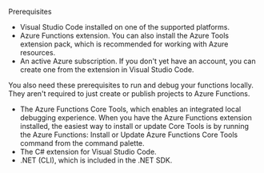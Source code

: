 Prerequisites
- Visual Studio Code installed on one of the supported platforms.
- Azure Functions extension. You can also install the Azure Tools extension pack, which is recommended for working with Azure resources.
- An active Azure subscription. If you don't yet have an account, you can create one from the extension in Visual Studio Code.

You also need these prerequisites to run and debug your functions locally. They aren't required to just create or publish projects to Azure Functions.

- The Azure Functions Core Tools, which enables an integrated local debugging experience. When you have the Azure Functions extension installed, the easiest way to install or update Core Tools is by running the Azure Functions: Install or Update Azure Functions Core Tools command from the command palette.
- The C# extension for Visual Studio Code.
- .NET (CLI), which is included in the .NET SDK.
